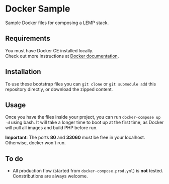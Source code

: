 # Docker Sample

Sample Docker files for composing a LEMP stack.

## Requirements

You must have Docker CE installed locally.\
Check out more instructions at [Docker documentation](https://docs.docker.com/install/).

## Installation

To use these bootstrap files you can `git clone` or `git submodule add` this repository directly, or download the zipped content.

## Usage

Once you have the files inside your project, you can run `docker-compose up -d` using bash. It will take a longer time to boot up at the first time, as Docker will pull all images and build PHP before run.

**Important**: The ports **80** and **33060** must be free in your localhost. Otherwise, docker won`t run.

## To do

- All production flow (started from `docker-compose.prod.yml`) is **not** tested. Constributions are always welcome.
